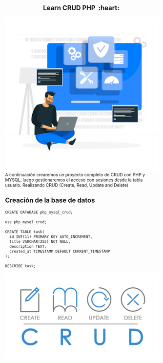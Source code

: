 <h2 align="center">Learn CRUD PHP &nbsp;:heart:&nbsp;</h2>

![php](./images/crud2.jpg)
A continuación crearemos un proyecto completo de CRUD con PHP y MYSQL, luego gestionaremos el acceso con sesiones desde la tabla usuario.
Realizando CRUD (Create, Read, Update and Delete)

## Creación de la base de datos

```
CREATE DATABASE php_mysql_crud;

use php_mysql_crud;

CREATE TABLE task(
  id INT(11) PRIMARY KEY AUTO_INCREMENT,
  title VARCHAR(255) NOT NULL,
  description TEXT,
  created_at TIMESTAMP DEFAULT CURRENT_TIMESTAMP
);

DESCRIBE task;

```
![php](./images/crud.jpg)
